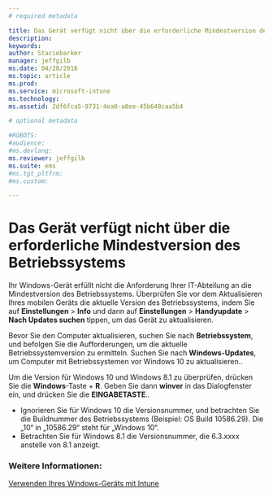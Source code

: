 ```yaml
---
# required metadata

title: Das Gerät verfügt nicht über die erforderliche Mindestversion des Betriebssystems | Microsoft Intune
description:
keywords:
author: Staciebarker
manager: jeffgilb
ms.date: 04/28/2016
ms.topic: article
ms.prod:
ms.service: microsoft-intune
ms.technology:
ms.assetid: 2df6fca5-9731-4ea0-a8ee-45b648caa5b4

# optional metadata

#ROBOTS:
#audience:
#ms.devlang:
ms.reviewer: jeffgilb
ms.suite: ems
#ms.tgt_pltfrm:
#ms.custom:

---
```



# Das Gerät verfügt nicht über die erforderliche Mindestversion des Betriebssystems

Ihr Windows-Gerät erfüllt nicht die Anforderung Ihrer IT-Abteilung an die Mindestversion des Betriebssystems. Überprüfen Sie vor dem Aktualisieren Ihres mobilen Geräts die aktuelle Version des Betriebssystems, indem Sie auf **Einstellungen** &gt; **Info** und dann auf **Einstellungen** &gt; **Handyupdate** &gt; **Nach Updates suchen** tippen, um das Gerät zu aktualisieren.

Bevor Sie den Computer aktualisieren, suchen Sie nach **Betriebssystem**, und befolgen Sie die Aufforderungen, um die aktuelle Betriebssystemversion zu ermitteln. Suchen Sie nach **Windows-Updates**, um Computer mit Betriebssystemen vor Windows 10 zu aktualisieren..

Um die Version für Windows 10 und Windows 8.1 zu überprüfen, drücken Sie die **Windows**-Taste + **R**. Geben Sie dann **winver** in das Dialogfenster ein, und drücken Sie die **EINGABETASTE**..

- Ignorieren Sie für Windows 10 die Versionsnummer, und betrachten Sie die Buildnummer des Betriebssystems (Beispiel: OS Build 10586.29). Die „10“ in „10586.29“ steht für „Windows 10“.
- Betrachten Sie für Windows 8.1 die Versionsnummer, die 6.3.xxxx anstelle von 8.1 anzeigt.

### Weitere Informationen:
[Verwenden Ihres Windows-Geräts mit Intune](using-your-windows-device-with-intune.md)

<!--HONumber=May16_HO1-->


